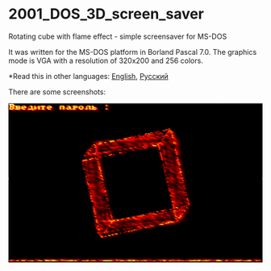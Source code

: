 # 2001_DOS_3D_screen_saver
Rotating cube with flame effect - simple screensaver for MS-DOS

It was written for the MS-DOS platform in Borland Pascal 7.0. The graphics mode is VGA with a resolution of 320x200 and 256 colors. 

*Read this in other languages: [English](README.md), [Русский](README.ru.md)

There are some screenshots:

![Screenshots of a gameplay](screenshots.gif)
